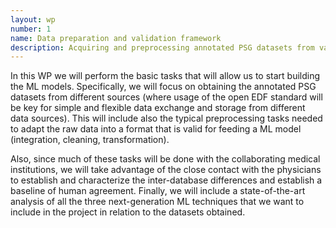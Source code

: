 ```yaml
---
layout: wp
number: 1
name: Data preparation and validation framework
description: Acquiring and preprocessing annotated PSG datasets from various sources using the open EDF standard, assessing inter-database differences, and establishing a baseline for human agreement.
---
```


In this WP we will perform the basic tasks that will allow us to start building the ML models. Specifically, we will focus on obtaining the annotated PSG datasets from different sources (where usage of the open EDF standard will be key for simple and flexible data exchange and storage from different data sources). This will include also the typical preprocessing tasks needed to adapt the raw data into a format that is valid for feeding a ML model (integration, cleaning, transformation).

Also, since much of these tasks will be done with the collaborating medical institutions, we will take advantage of the close contact with the physicians to establish and characterize the inter-database differences and establish a baseline of human agreement. Finally, we will include a state-of-the-art analysis of all the three next-generation ML techniques that we want to include in the project in relation to the datasets obtained.